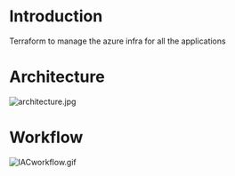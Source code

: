 # Introduction 
Terraform to manage the azure infra for all the applications

# Architecture
![architecture.jpg](./documentation/Architect/architecture.jpg)

# Workflow
![IACworkflow.gif](./documentation/Architect/IACworkflow.gif)


